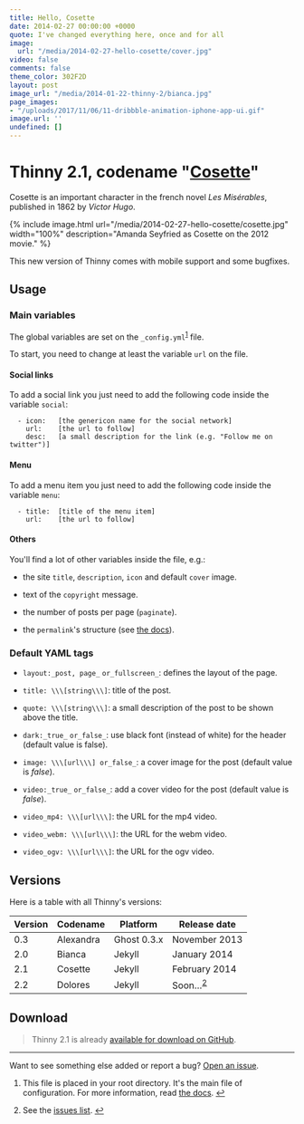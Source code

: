 ```yaml
---
title: Hello, Cosette
date: 2014-02-27 00:00:00 +0000
quote: I've changed everything here, once and for all
image:
  url: "/media/2014-02-27-hello-cosette/cover.jpg"
video: false
comments: false
theme_color: 302F2D
layout: post
image_url: "/media/2014-01-22-thinny-2/bianca.jpg"
page_images:
- "/uploads/2017/11/06/11-dribbble-animation-iphone-app-ui.gif"
image.url: ''
undefined: []
---
```

# Thinny 2.1, codename "[Cosette](http://lesmiserables.wikia.com/wiki/Cosette)"

Cosette is an important character in the french novel _Les Misérables_, published in 1862 by _Victor Hugo_.

{% include image.html url="/media/2014-02-27-hello-cosette/cosette.jpg" width="100%" description="Amanda Seyfried as Cosette on the 2012 movie." %}

This new version of Thinny comes with mobile support and some bugfixes.

## Usage

### Main variables

The global variables are set on the `_config.yml`<sup id="fnref:1"><a class="footnote" href="#fn:1">1</a></sup> file.

To start, you need to change at least the variable `url` on the file.

#### Social links

To add a social link you just need to add the following code inside the variable `social`:

      - icon:   [the genericon name for the social network]
        url:    [the url to follow]
        desc:   [a small description for the link (e.g. "Follow me on twitter")]

#### Menu

To add a menu item you just need to add the following code inside the variable `menu`:

      - title:  [title of the menu item]
        url:    [the url to follow]

#### Others

You'll find a lot of other variables inside the file, e.g.:

* the site `title`, `description`, `icon` and default `cover` image.

* text of the `copyright` message.

* the number of posts per page (`paginate`).

* the `permalink`'s structure (see [the docs](http://jekyllrb.com/docs/pagination/)).

### Default YAML tags

* `layout:_post, page_` `or_fullscreen_`: defines the layout of the page.

* `title: \\\[string\\\]`: title of the post.

* `quote: \\\[string\\\]`: a small description of the post to be shown above the title.

* `dark:_true_` `or_false_`: use black font (instead of white) for the header (default value is false).

* `image: \\\[url\\\] or_false_`: a cover image for the post (default value is _false_).

* `video:_true_` `or_false_`: add a cover video for the post (default value is _false_).

* `video_mp4: \\\[url\\\]`: the URL for the mp4 video.

* `video_webm: \\\[url\\\]`: the URL for the webm video.

* `video_ogv: \\\[url\\\]`: the URL for the ogv video.

## Versions

Here is a table with all Thinny's versions:

| Version | Codename | Platform | Release date |
| --- | --- | --- | --- |
| 0.3 | Alexandra | Ghost 0.3.x | November 2013 |
| 2.0 | Bianca | Jekyll | January 2014 |
| 2.1 | Cosette | Jekyll | February 2014 |
| 2.2 | Dolores | Jekyll | Soon…<sup id="fnref:2"><a class="footnote" href="#fn:2">2</a></sup> |

## Download

> Thinny 2.1 is already [available for download on GitHub](https://github.com/camporez/Thinny/releases).

---

Want to see something else added or report a bug? [Open an issue](https://github.com/camporez/camporez.github.io/issues/new).

<div class="footnotes"><ol><li id="fn:1"><p>This file is placed in your root directory. It's the main file of configuration. For more information, read <a href="http://jekyllrb.com/docs/configuration/">the docs</a>. <a class="reversefootnote" href="#fnref:1">↩</a></p></li><li id="fn:2"><p>See the <a href="https://github.com/camporez/camporez.github.io/issues?milestone=3">issues list</a>. <a class="reversefootnote" href="#fnref:2">↩</a></p></li></ol></div>